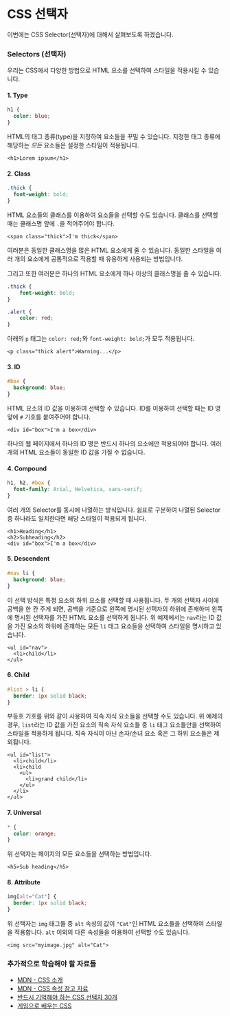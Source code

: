 # CSS 선택자

이번에는 CSS Selector(선택자)에 대해서 살펴보도록 하겠습니다.

### Selectors (선택자)

우리는 CSS에서 다양한 방법으로 HTML 요소를 선택하여 스타일을 적용시킬 수 있습니다.

#### 1. Type

```css
h1 {
  color: blue;
}
```

HTML의 태그 종류(type)을 지정하여 요소들을 꾸밀 수 있습니다. 지정한 태그 종류에 해당하는 _모든_ 요소들은 설정한 스타일이 적용됩니다.

```markup
<h1>Lorem ipsum</h1>
```

#### 2. Class

```css
.thick {
  font-weight: bold;
}
```

HTML 요소들의 클래스를 이용하여 요소들을 선택할 수도 있습니다. 클래스를 선택할 때는 클래스명 앞에 `.`을 적어주어야 합니다.

```markup
<span class="thick">I'm thick</span>
```

여러분은 동일한 클래스명을 많은 HTML 요소에게 줄 수 있습니다. 동일한 스타일을 여러 개의 요소에게 공통적으로 적용할 때 유용하게 사용되는 방법입니다.

그리고 또한 여러분은 하나의 HTML 요소에게 하나 이상의 클래스명을 줄 수 있습니다.

```css
.thick {
    font-weight: bold;
}

.alert {
    color: red;
}
```

아래의 `p` 태그는 `color: red;`와 `font-weight: bold;`가 모두 적용됩니다.

```markup
<p class="thick alert">Warning...</p>
```

#### 3. ID

```css
#box {
  background: blue;
}
```

HTML 요소의 ID 값을 이용하여 선택할 수 있습니다. ID를 이용하여 선택할 때는 ID 명 앞에 `#` 기호를 붙여주어야 합니다.

```markup
<div id="box">I'm a box</div>
```

하나의 웹 페이지에서 하나의 ID 명은 반드시 하나의 요소에만 적용되어야 합니다. 여러 개의 HTML 요소들이 동일한 ID 값을 가질 수 없습니다.

#### 4. Compound

```css
h1, h2, #box {
  font-family: Arial, Helvetica, sans-serif;
}
```

여러 개의 Selector를 동시에 나열하는 방식입니다. 쉼표로 구분하여 나열된 Selector 중 하나라도 일치한다면 해당 스타일이 적용되게 됩니다.

```markup
<h1>Heading</h1>
<h2>Subheading</h2>
<div id="box">I'm a box</div>
```

#### 5. Descendent

```css
#nav li {
  background: blue;
}
```

이 선택 방식은 특정 요소의 하위 요소를 선택할 때 사용됩니다. 두 개의 선택자 사이에 공백을 한 칸 주게 되면, 공백을 기준으로 왼쪽에 명시된 선택자의 하위에 존재하며 왼쪽에 명시된 선택자를 가진 HTML 요소를 선택하게 됩니다. 위 예제에서는 `nav`라는 ID 값을 가진 요소의 하위에 존재하는 모든 `li` 태그 요소들을 선택하여 스타일을 명시하고 있습니다.

```markup
<ul id="nav">
  <li>child</li>
</ul>
```

#### 6. Child

```css
#list > li {
  border: 1px solid black;
}
```

부등호 기호를 위와 같이 사용하여 직속 자식 요소들을 선택할 수도 있습니다. 위 예제의 경우, `list`라는 ID 값을 가진 요소의 직속 자식 요소들 중 `li` 태그 요소들만을 선택하여 스타일을 적용하게 됩니다. 직속 자식이 아닌 손자/손녀 요소 혹은 그 하위 요소들은 제외됩니다.

```markup
<ul id="list">
  <li>child</li>
  <li>child
    <ul>
      <li>grand child</li>
    </ul>
  </li>
</ul>
```

#### 7. Universal

```css
* {
  color: orange;
}
```

위 선택자는 페이지의 모든 요소들을 선택하는 방법입니다.

```markup
<h5>Sub heading</h5>
```

#### 8. Attribute

```css
img[alt="Cat"] {
  border: 1px solid black;
}
```

위 선택자는 `img` 태그들 중 `alt` 속성의 값이 `"Cat"`인 HTML 요소들을 선택하여 스타일을 적용합니다. `alt` 이외의 다른 속성들을 이용하여 선택할 수도 있습니다.

```markup
<img src="myimage.jpg" alt="Cat">
```

### 추가적으로 학습해야 할 자료들

* [MDN - CSS 소개](https://developer.mozilla.org/ko/docs/Learn/CSS/Introduction\_to\_CSS)
* [MDN - CSS 속성 참고 자료](https://developer.mozilla.org/ko/docs/Web/CSS/Reference)
* [반드시 기억해야 하는 CSS 선택자 30개](https://code.tutsplus.com/ko/tutorials/the-30-css-selectors-you-must-memorize--net-16048)
* [게임으로 배우는 CSS](http://flukeout.github.io)
